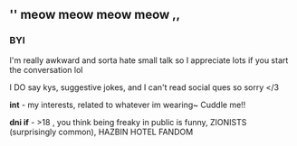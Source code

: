 ## '' meow meow meow meow ,,

### BYI
I'm really awkward and sorta hate small talk so I appreciate lots if you start the conversation lol

I DO say kys, suggestive jokes, and I can't read social ques so sorry </3

**int** - my interests, related to whatever im wearing~ Cuddle me!!

**dni if** - >18 , you think being freaky in public is funny, ZIONISTS (surprisingly common), HAZBIN HOTEL FANDOM


<!--
**graveyardsanctuary/graveyardsanctuary** is a ✨ _special_ ✨ repository because its `README.md` (this file) appears on your GitHub profile.

Here are some ideas to get you started:

- 🔭 I’m currently working on ...
- 🌱 I’m currently learning ...
- 👯 I’m looking to collaborate on ...
- 🤔 I’m looking for help with ...
- 💬 Ask me about ...
- 📫 How to reach me: ...
- 😄 Pronouns: ...
- ⚡ Fun fact: ...
-->
